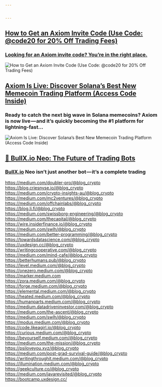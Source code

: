 ```yaml
---


---
```


<h2 id="how-to-get-an-axiom-invite-code-use-code-code20-for-20-off-trading-fees"><a href="https://medium.com/@blog_crypto/how-to-get-an-axiom-invite-code-use-code-code20-for-20-off-trading-fees-a01f81597f30?source=user_profile_page---------0-------------19435b28354f----------------------">How to Get an Axiom Invite Code (Use Code: @code20 for 20% Off Trading Fees)</a></h2>
<h3 id="looking-for-an-axiom-invite-code-you’re-in-the-right-place."><a href="https://medium.com/@blog_crypto/how-to-get-an-axiom-invite-code-use-code-code20-for-20-off-trading-fees-a01f81597f30?source=user_profile_page---------0-------------19435b28354f----------------------">Looking for an Axiom invite code? You’re in the right place.</a></h3>
<p><img src="https://miro.medium.com/v2/resize:fill:200:134/0*LXAIIT4X6yB9juHW.jpg" alt="How to Get an Axiom Invite Code (Use Code: @code20 for 20% Off Trading Fees)"></p>
<h2 id="axiom-is-live-discover-solana’s-best-new-memecoin-trading-platform-access-code-inside"><a href="https://medium.com/@blog_crypto/axiom-is-live-discover-solanas-best-new-memecoin-trading-platform-access-code-inside-2e63bacc1eda?source=user_profile_page---------1-------------19435b28354f----------------------">Axiom Is Live: Discover Solana’s Best New Memecoin Trading Platform (Access Code Inside)</a></h2>
<h3 id="ready-to-catch-the-next-big-wave-in-solana-memecoins-axiom-is-now-live-—-and-it’s-quickly-becoming-the-1-platform-for-lightning-fast…">Ready to catch the next big wave in Solana memecoins? Axiom is now live — and it’s quickly becoming the #1 platform for lightning-fast…</h3>
<p><img src="https://miro.medium.com/v2/resize:fill:200:134/0*AZh7F_KRZQ-_BdyU.jpg" alt="Axiom Is Live: Discover Solana’s Best New Memecoin Trading Platform (Access Code Inside)"></p>
<h2 id="🚀-bullx.io-neo-the-future-of-trading-bots"><a href="https://medium.com/@blog_crypto/bullx-io-neo-the-future-of-trading-bots-72cf67938153?source=user_profile_page---------2-------------19435b28354f----------------------">🚀 BullX.io Neo: The Future of Trading Bots</a></h2>
<h3 id="bullx.io-neo-isn’t-just-another-bot-—-it’s-a-complete-trading"><a href="http://BullX.io">BullX.io</a> Neo isn’t just another bot — it’s a complete trading</h3>
<p><a href="https://medium.com/doubler-pro/@blog_crypto">https://medium.com/doubler-pro/@blog_crypto</a><br>
<a href="https://blog.criesnyse.io/@blog_crypto">https://blog.criesnyse.io/@blog_crypto</a><br>
<a href="https://medium.com/crypto-insights-au/@blog_crypto">https://medium.com/crypto-insights-au/@blog_crypto</a><br>
<a href="https://medium.com/mc2ventures/@blog_crypto">https://medium.com/mc2ventures/@blog_crypto</a><br>
<a href="https://medium.com/offchainlabs/@blog_crypto">https://medium.com/offchainlabs/@blog_crypto</a><br>
<a href="https://blog.li.fi/@blog_crypto">https://blog.li.fi/@blog_crypto</a><br>
<a href="https://medium.com/swissborg-engineering/@blog_crypto">https://medium.com/swissborg-engineering/@blog_crypto</a><br>
<a href="https://medium.com/thecapital/@blog_crypto">https://medium.com/thecapital/@blog_crypto</a><br>
<a href="https://wire.insiderfinance.io/@blog_crypto">https://wire.insiderfinance.io/@blog_crypto</a><br>
<a href="https://medium.com/swlh/@blog_crypto">https://medium.com/swlh/@blog_crypto</a><br>
<a href="https://medium.com/better-programming/@blog_crypto">https://medium.com/better-programming/@blog_crypto</a><br>
<a href="https://towardsdatascience.com/@blog_crypto">https://towardsdatascience.com/@blog_crypto</a><br>
<a href="https://uxdesign.cc/@blog_crypto">https://uxdesign.cc/@blog_crypto</a><br>
<a href="https://writingcooperative.com/@blog_crypto">https://writingcooperative.com/@blog_crypto</a><br>
<a href="https://medium.com/mind-cafe/@blog_crypto">https://medium.com/mind-cafe/@blog_crypto</a><br>
<a href="https://betterhumans.pub/@blog_crypto">https://betterhumans.pub/@blog_crypto</a><br>
<a href="https://level.medium.com/@blog_crypto">https://level.medium.com/@blog_crypto</a><br>
<a href="https://onezero.medium.com/@blog_crypto">https://onezero.medium.com/@blog_crypto</a><br>
<a href="https://marker.medium.com">https://marker.medium.com</a><br>
<a href="https://zora.medium.com/@blog_crypto">https://zora.medium.com/@blog_crypto</a><br>
<a href="https://forge.medium.com/@blog_crypto">https://forge.medium.com/@blog_crypto</a><br>
<a href="https://elemental.medium.com/@blog_crypto">https://elemental.medium.com/@blog_crypto</a><br>
<a href="https://heated.medium.com/@blog_crypto">https://heated.medium.com/@blog_crypto</a><br>
<a href="https://humanparts.medium.com/@blog_crypto">https://humanparts.medium.com/@blog_crypto</a><br>
<a href="https://medium.datadriveninvestor.com/@blog_crypto">https://medium.datadriveninvestor.com/@blog_crypto</a><br>
<a href="https://medium.com/the-ascent/@blog_crypto">https://medium.com/the-ascent/@blog_crypto</a><br>
<a href="https://medium.com/swlh/@blog_crypto">https://medium.com/swlh/@blog_crypto</a><br>
<a href="https://modus.medium.com/@blog_crypto">https://modus.medium.com/@blog_crypto</a><br>
<a href="https://code.likeagirl.io/@blog_crypto">https://code.likeagirl.io/@blog_crypto</a><br>
<a href="https://curious.medium.com/@blog_crypto">https://curious.medium.com/@blog_crypto</a><br>
<a href="https://beyourself.medium.com/@blog_crypto">https://beyourself.medium.com/@blog_crypto</a><br>
<a href="https://medium.com/the-mission/@blog_crypto">https://medium.com/the-mission/@blog_crypto</a><br>
<a href="https://psiloveyou.xyz/@blog_crypto">https://psiloveyou.xyz/@blog_crypto</a><br>
<a href="https://medium.com/post-grad-survival-guide/@blog_crypto">https://medium.com/post-grad-survival-guide/@blog_crypto</a><br>
<a href="https://writingthroughit.medium.com/@blog_crypto">https://writingthroughit.medium.com/@blog_crypto</a><br>
<a href="https://illumination.medium.com/@blog_crypto">https://illumination.medium.com/@blog_crypto</a><br>
<a href="https://geekculture.co/@blog_crypto">https://geekculture.co/@blog_crypto</a><br>
<a href="https://medium.com/javarevisited/@blog_crypto">https://medium.com/javarevisited/@blog_crypto</a><br>
<a href="https://bootcamp.uxdesign.cc/">https://bootcamp.uxdesign.cc/</a></p>


